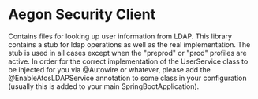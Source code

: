 # Aegon Security Client

Contains files for looking up user information from LDAP. This library contains a stub for ldap operations as well as the real implementation. 
The stub is used in all cases except when the "preprod" or "prod" profiles are active.
In order for the correct implementation of the UserService class to be injected for you via @Autowire or whatever, please add the @EnableAtosLDAPService annotation to some class in your configuration (usually this is added to your main SpringBootApplication).